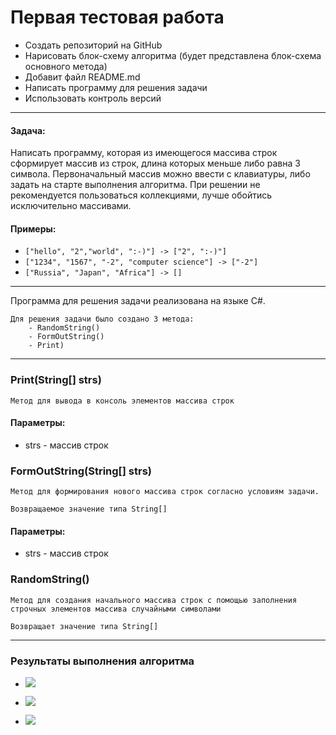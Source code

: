 
# Первая тестовая работа
- Создать репозиторий на GitHub
- Нарисовать блок-схему алгоритма (будет представлена блок-схема основного метода)
- Добавит файл README.md
- Написать программу для решения задачи
- Использовать контроль версий
___
#### Задача:
Написать программу, которая из имеющегося массива строк сформирует массив из строк, длина которых
меньше либо равна 3 символа. Первоначальный массив можно ввести с клавиатуры, либо задать
на старте выполнения алгоритма. При решении не рекомендуется пользоваться коллекциями, лучше обойтись
исключительно массивами.

#### Примеры:
 - ```["hello", "2","world", ":-)"] -> ["2", ":-)"]```
 - ```["1234", "1567", "-2", "computer science"] -> ["-2"]```
 - ```["Russia", "Japan", "Africa"] -> []```
___

Программа для решения задачи реализована на языке C#.
    
    Для решения задачи было создано 3 метода:
        - RandomString()
        - FormOutString()
        - Print)

___
### Print(String[] strs)
    Метод для вывода в консоль элементов массива строк
#### Параметры:
- strs - массив строк


### FormOutString(String[] strs)
    Метод для формирования нового массива строк согласно условиям задачи.

    Возвращаемое значение типа String[] 
#### Параметры:
- strs - массив строк 

### RandomString()
    Метод для создания начального массива строк с помощью заполнения
    строчных элементов массива случайными символами

    Возвращает значение типа String[] 

___

### Результаты выполнения алгоритма

- ![](https://im.wampi.ru/2022/08/12/IZOBRAZENIE_2022-08-12_173239001.png)

- ![](https://im.wampi.ru/2022/08/12/IZOBRAZENIE_2022-08-12_173115555.png)

- ![](https://ie.wampi.ru/2022/08/12/IZOBRAZENIE_2022-08-12_172829012.png)
